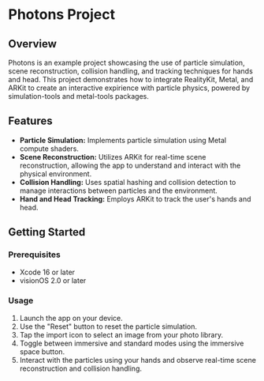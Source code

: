 # Photons Project

## Overview

Photons is an example project showcasing the use of particle simulation, scene reconstruction, collision handling, and tracking techniques for hands and head. This project demonstrates how to integrate RealityKit, Metal, and ARKit to create an interactive expirience with particle physics, powered by simulation-tools and metal-tools packages.

## Features

- **Particle Simulation:** Implements particle simulation using Metal compute shaders.
- **Scene Reconstruction:** Utilizes ARKit for real-time scene reconstruction, allowing the app to understand and interact with the physical environment.
- **Collision Handling:** Uses spatial hashing and collision detection to manage interactions between particles and the environment.
- **Hand and Head Tracking:** Employs ARKit to track the user's hands and head.


## Getting Started

### Prerequisites

- Xcode 16 or later
- visionOS 2.0 or later

### Usage

1. Launch the app on your device.
2. Use the "Reset" button to reset the particle simulation.
3. Tap the import icon to select an image from your photo library.
4. Toggle between immersive and standard modes using the immersive space button.
5. Interact with the particles using your hands and observe real-time scene reconstruction and collision handling.

